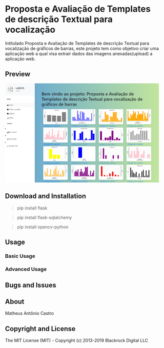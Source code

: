 # Proposta e Avaliação de Templates de descrição Textual para vocalização

Intitulado Proposta e Avaliação de Templates de descrição Textual para vocalização de gráficos de barras, este projeto tem como objetivo criar uma aplicação web a qual visa extrair dados das imagens anexadas(upload) a aplicação web.

## Preview
![Image description](print.png)

## Download and Installation

> pip install flask

> pip install flask-sqlalchemy

> pip install opencv-python

## Usage

### Basic Usage

### Advanced Usage

## Bugs and Issues

## About

Matheus Antônio Castro

## Copyright and License

The MIT License (MIT) - Copyright (c) 2013-2019 Blackrock Digital LLC
